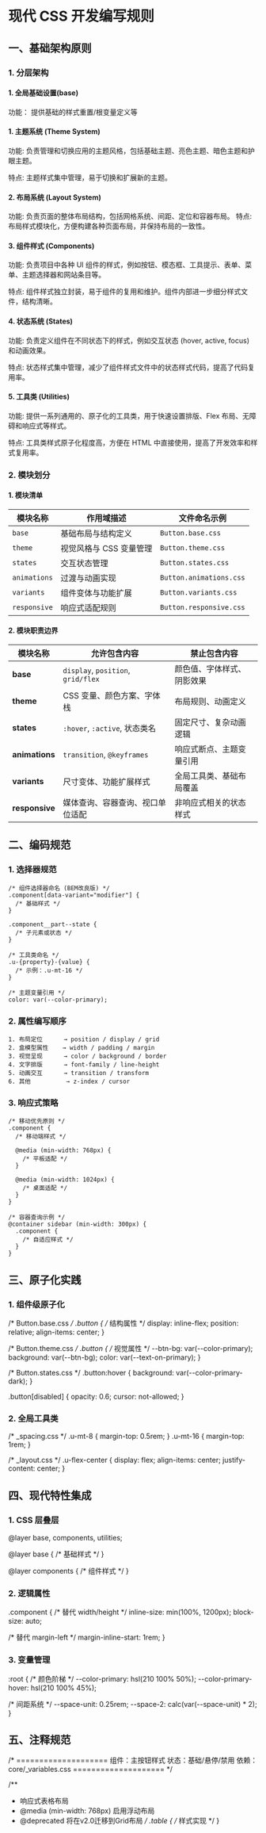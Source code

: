 # 现代 CSS 开发编写规则
## 一、基础架构原则
### 1. 分层架构
#### 1. 全局基础设置(base)
功能： 提供基础的样式重置/根变量定义等 
#### 1. 主题系统 (Theme System)

功能: 负责管理和切换应用的主题风格，包括基础主题、亮色主题、暗色主题和护眼主题。

特点: 主题样式集中管理，易于切换和扩展新的主题。

#### 2. 布局系统 (Layout System)

功能: 负责页面的整体布局结构，包括网格系统、间距、定位和容器布局。
特点: 布局样式模块化，方便构建各种页面布局，并保持布局的一致性。

#### 3. 组件样式 (Components)

功能: 负责项目中各种 UI 组件的样式，例如按钮、模态框、工具提示、表单、菜单、主题选择器和网站条目等。

特点: 组件样式独立封装，易于组件的复用和维护。组件内部进一步细分样式文件，结构清晰。

#### 4. 状态系统 (States)

功能: 负责定义组件在不同状态下的样式，例如交互状态 (hover, active, focus) 和动画效果。

特点: 状态样式集中管理，减少了组件样式文件中的状态样式代码，提高了代码复用率。

#### 5. 工具类 (Utilities)

功能: 提供一系列通用的、原子化的工具类，用于快速设置排版、Flex 布局、无障碍和响应式等样式。

特点: 工具类样式原子化程度高，方便在 HTML 中直接使用，提高了开发效率和样式复用率。

### 2. 模块划分
#### 1. 模块清单
| 模块名称     | 作用域描述              | 文件命名示例            |
| ------------ | ----------------------- | ----------------------- |
| `base`       | 基础布局与结构定义      | `Button.base.css`       |
| `theme`      | 视觉风格与 CSS 变量管理 | `Button.theme.css`      |
| `states`     | 交互状态管理            | `Button.states.css`     |
| `animations` | 过渡与动画实现          | `Button.animations.css` |
| `variants`   | 组件变体与功能扩展      | `Button.variants.css`   |
| `responsive` | 响应式适配规则          | `Button.responsive.css` |
#### 2. 模块职责边界
| 模块名称       | 允许包含内容                       | 禁止包含内容               |
| -------------- | ---------------------------------- | -------------------------- |
| **base**       | `display`, `position`, `grid/flex` | 颜色值、字体样式、阴影效果 |
| **theme**      | CSS 变量、颜色方案、字体栈         | 布局规则、动画定义         |
| **states**     | `:hover`, `:active`, 状态类名      | 固定尺寸、复杂动画逻辑     |
| **animations** | `transition`, `@keyframes`         | 响应式断点、主题变量引用   |
| **variants**   | 尺寸变体、功能扩展样式             | 全局工具类、基础布局覆盖   |
| **responsive** | 媒体查询、容器查询、视口单位适配   | 非响应式相关的状态样式     |
## 二、编码规范
### 1. 选择器规范
```
/* 组件选择器命名 (BEM改良版) */
.component[data-variant="modifier"] {
  /* 基础样式 */
}

.component__part--state {
  /* 子元素或状态 */
}

/* 工具类命名 */
.u-{property}-{value} {
  /* 示例：.u-mt-16 */
}

/* 主题变量引用 */
color: var(--color-primary);
```
### 2. 属性编写顺序
```
1. 布局定位      → position / display / grid
2. 盒模型属性    → width / padding / margin
3. 视觉呈现      → color / background / border
4. 文字排版      → font-family / line-height
5. 动画交互      → transition / transform
6. 其他          → z-index / cursor
```
### 3. 响应式策略
```
/* 移动优先原则 */
.component {
  /* 移动端样式 */
  
  @media (min-width: 768px) {
    /* 平板适配 */
  }

  @media (min-width: 1024px) {
    /* 桌面适配 */
  }
}

/* 容器查询示例 */
@container sidebar (min-width: 300px) {
  .component {
    /* 自适应样式 */
  }
}
```
## 三、原子化实践
### 1. 组件级原子化
/* Button.base.css */
.button {
  /* 结构属性 */
  display: inline-flex;
  position: relative;
  align-items: center;
}

/* Button.theme.css */
.button {
  /* 视觉属性 */
  --btn-bg: var(--color-primary);
  background: var(--btn-bg);
  color: var(--text-on-primary);
}

/* Button.states.css */
.button:hover {
  background: var(--color-primary-dark);
}

.button[disabled] {
  opacity: 0.6;
  cursor: not-allowed;
}
### 2. 全局工具类
/* _spacing.css */
.u-mt-8 { margin-top: 0.5rem; }
.u-mt-16 { margin-top: 1rem; }

/* _layout.css */
.u-flex-center {
  display: flex;
  align-items: center;
  justify-content: center;
}
## 四、现代特性集成
### 1. CSS 层叠层
@layer base, components, utilities;

@layer base {
  /* 基础样式 */
}

@layer components {
  /* 组件样式 */
}
### 2. 逻辑属性
.component {
  /* 替代 width/height */
  inline-size: min(100%, 1200px);
  block-size: auto;

  /* 替代 margin-left */
  margin-inline-start: 1rem;
}
### 3. 变量管理
:root {
  /* 颜色阶梯 */
  --color-primary: hsl(210 100% 50%);
  --color-primary-hover: hsl(210 100% 45%);

  /* 间距系统 */
  --space-unit: 0.25rem;
  --space-2: calc(var(--space-unit) * 2);
}
## 五、注释规范

/* ====================
   组件：主按钮样式
   状态：基础/悬停/禁用
   依赖：core/_variables.css
   ==================== */

/**
 * 响应式表格布局
 * @media (min-width: 768px) 启用浮动布局
 * @deprecated 将在v2.0迁移到Grid布局
 */
.table {
  /* 样式实现 */
}
